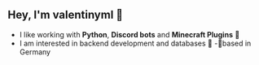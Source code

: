 ## Hey, I'm valentinyml 👋


- I like working with **Python**, **Discord bots** and **Minecraft Plugins** 🤖
- I am interested in backend development and databases 🌊
-📍based in Germany
